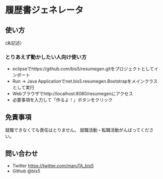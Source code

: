 # 履歴書ジェネレータ

## 使い方
(未記述）
### とりあえず動かしたい人向け使い方
* eclipseでhttps://github.com/bis5/resumegen.gitをプロジェクトとしてインポート
* Run -> Java Applicationでnet.bis5.resumegen.Bootstrapをメインクラスとして実行
* Webブラウザでhttp://localhost:8080/resumegenにアクセス
* 必要事項を入力して「作るよ！」ボタンをクリック

## 免責事項
就職できなくても責任はとりません。
就職活動・転職活動がんばってください。

## 問い合わせ
* Twitter https://twitter.com/maruTA_bis5
* Github @bis5
